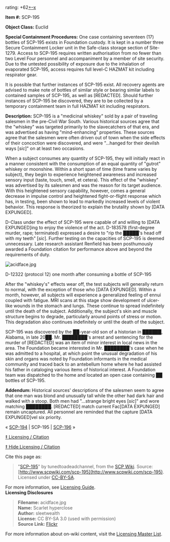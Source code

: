 rating: +62[+](javascript:; "I like it")[–](javascript:; "I don't like it")[x](javascript:; "Cancel my vote")

**Item #:** SCP-195

**Object Class:** Euclid

**Special Containment Procedures:** One case containing seventeen (17) bottles of SCP-195 exists in Foundation custody. It is kept in a number three Secure Containment Locker unit in the Safe-class storage section of Site-1279. Access to SCP-195 requires written authorisation from no fewer than two Level Four personnel and accompaniment by a member of site security. Due to the untested possibility of exposure due to the inhalation of evaporated SCP-195, access requires full level-C HAZMAT kit including respirator gear.

It is possible that further instances of SCP-195 exist. All recovery agents are advised to make note of bottles of similar style or bearing similar labels to contained samples of SCP-195, as well as \[REDACTED\]. Should further instances of SCP-195 be discovered, they are to be collected by a temporary containment team in full HAZMAT kit including respirators.

**Description:** SCP-195 is a "medicinal whiskey" sold by a pair of traveling salesmen in the pre-Civil War South. Various historical sources agree that the "whiskey" was targeted primarily to the slavecatchers of that era, and was advertised as having "mind-enhancing" properties. These sources agree that the salesmen were often driven out of town when the side effects of their concoction were discovered, and were "…hanged for their devilsh ways \[_sic_\]" on at least two occasions.

When a subject consumes any quantity of SCP-195, they will initially react in a manner consistent with the consumption of an equal quantity of "gutrot" whiskey or moonshine. Within a short span of time (time frame varies by subject), they begin to experience heightened awareness and increased sensory input (taste, touch, smell, et cetera). This effect of the "whiskey" was advertised by its salesmen and was the reason for its target audience. With this heightened sensory capability, however, comes a general decrease in impulse control and heightened fight-or-flight response which has, in testing, been shown to lead to markedly increased levels of violent behavior. This response is theorized to explain the brutality shown by \[DATA EXPUNGED\].

D-Class under the effect of SCP-195 were capable of and willing to \[DATA EXPUNGED\]ing to enjoy the violence of the act. D-183578 (first-degree murder, rape; terminated) expressed a desire to "rip the █████'s head off with my teeth" \[_sic_\]. Further testing on the capacities of SCP-195 is deemed unnecessary. Late research assistant Renfield has been posthumously awarded a Foundation citation for performance above and beyond the requirements of duty.

![acidface.jpg](http://scp-wiki.wdfiles.com/local--files/scp-195/acidface.jpg)

D-12322 (protocol 12) one month after consuming a bottle of SCP-195

After the "whiskey's" effects wear off, the test subjects will generally return to normal, with the exception of those who \[DATA EXPUNGED\]. Within a month, however, all subjects will experience a generalized feeling of ennui coupled with fatigue. MRI scans at this stage show development of ulcer-like wounds in the stomach and lungs. These continue to spread indefinitely until the death of the subject. Additionally, the subject's skin and muscle structure begins to degrade, particularly around points of stress or motion. This degradation also continues indefinitely or until the death of the subject.

SCP-195 was discovered by the ██-year-old son of a historian in ██████, Alabama, in late 20██. Mr. ████████'s arrest and sentencing for the murder of \[REDACTED\] was an item of minor interest in local news in the area. The Foundation became interested in Mr. ████████'s case when he was admitted to a hospital, at which point the unusual degradation of his skin and organs was noted by Foundation informants in the medical community and traced back to an antebellum home where he had assisted his father in cataloging various items of historical interest. A Foundation team was dispatched to the home and located an open case containing ██ bottles of SCP-195.

**Addendum:** Historical sources' descriptions of the salesmen seem to agree that one man was blond and unusually tall while the other had dark hair and walked with a stoop. Both men had "…strange bright eyes \[_sic_\]" and wore matching ████████. \[REDACTED\] match current Fac\[DATA EXPUNGED\] remain uncaptured. All personnel are reminded that the capture \[DATA EXPUNGED\]vel six priority.

« [SCP-194](/scp-194) | SCP-195 | [SCP-196](/scp-196) »

[‡ Licensing / Citation](javascript:;)

[‡ Hide Licensing / Citation](javascript:;)

Cite this page as:

> "[SCP-195](/scp-195)" by tunedtoadeadchannel, from the [SCP Wiki](http://scp-wiki.net). Source: [http://www.scpwiki.com/scp-195](http://www.scpwiki.com/scp-195). Licensed under [CC-BY-SA](https://creativecommons.org/licenses/by-sa/3.0/).

For more information, see [Licensing Guide](http://www.scp-wiki.net/licensing-guide).  
**Licensing Disclosures**

> **Filename:** acidface.jpg  
> **Name:** Scarlet hyperclose  
> **Author:** sleetwealth  
> **License:** CC BY-SA 3.0 (used with permission)  
> **Source Link:** [Flickr](https://www.flickr.com/photos/sleetwealth/4801160368)

For more information about on-wiki content, visit the [Licensing Master List](http://www.scp-wiki.net/licensing-master-list).